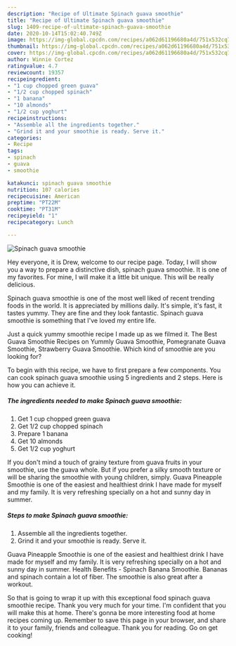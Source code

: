 ```yaml
---
description: "Recipe of Ultimate Spinach guava smoothie"
title: "Recipe of Ultimate Spinach guava smoothie"
slug: 1409-recipe-of-ultimate-spinach-guava-smoothie
date: 2020-10-14T15:02:40.749Z
image: https://img-global.cpcdn.com/recipes/a062d61196680a4d/751x532cq70/spinach-guava-smoothie-recipe-main-photo.jpg
thumbnail: https://img-global.cpcdn.com/recipes/a062d61196680a4d/751x532cq70/spinach-guava-smoothie-recipe-main-photo.jpg
cover: https://img-global.cpcdn.com/recipes/a062d61196680a4d/751x532cq70/spinach-guava-smoothie-recipe-main-photo.jpg
author: Winnie Cortez
ratingvalue: 4.7
reviewcount: 19357
recipeingredient:
- "1 cup chopped green guava"
- "1/2 cup chopped spinach"
- "1 banana"
- "10 almonds"
- "1/2 cup yoghurt"
recipeinstructions:
- "Assemble all the ingredients together."
- "Grind it and your smoothie is ready. Serve it."
categories:
- Recipe
tags:
- spinach
- guava
- smoothie

katakunci: spinach guava smoothie 
nutrition: 107 calories
recipecuisine: American
preptime: "PT22M"
cooktime: "PT31M"
recipeyield: "1"
recipecategory: Lunch

---
```



![Spinach guava smoothie](https://img-global.cpcdn.com/recipes/a062d61196680a4d/751x532cq70/spinach-guava-smoothie-recipe-main-photo.jpg)

Hey everyone, it is Drew, welcome to our recipe page. Today, I will show you a way to prepare a distinctive dish, spinach guava smoothie. It is one of my favorites. For mine, I will make it a little bit unique. This will be really delicious.

Spinach guava smoothie is one of the most well liked of recent trending foods in the world. It is appreciated by millions daily. It's simple, it's fast, it tastes yummy. They are fine and they look fantastic. Spinach guava smoothie is something that I've loved my entire life.

Just a quick yummy smoothie recipe I made up as we filmed it. The Best Guava Smoothie Recipes on Yummly Guava Smoothie, Pomegranate Guava Smoothie, Strawberry Guava Smoothie. Which kind of smoothie are you looking for?


To begin with this recipe, we have to first prepare a few components. You can cook spinach guava smoothie using 5 ingredients and 2 steps. Here is how you can achieve it.

<!--inarticleads1-->

##### The ingredients needed to make Spinach guava smoothie:

1. Get 1 cup chopped green guava
1. Get 1/2 cup chopped spinach
1. Prepare 1 banana
1. Get 10 almonds
1. Get 1/2 cup yoghurt


If you don&#39;t mind a touch of grainy texture from guava fruits in your smoothie, use the guava whole. But if you prefer a silky smooth texture or will be sharing the smoothie with young children, simply. Guava Pineapple Smoothie is one of the easiest and healthiest drink I have made for myself and my family. It is very refreshing specially on a hot and sunny day in summer. 

<!--inarticleads2-->

##### Steps to make Spinach guava smoothie:

1. Assemble all the ingredients together.
1. Grind it and your smoothie is ready. Serve it.


Guava Pineapple Smoothie is one of the easiest and healthiest drink I have made for myself and my family. It is very refreshing specially on a hot and sunny day in summer. Health Benefits - Spinach Banana Smoothie. Bananas and spinach contain a lot of fiber. The smoothie is also great after a workout. 

So that is going to wrap it up with this exceptional food spinach guava smoothie recipe. Thank you very much for your time. I'm confident that you will make this at home. There's gonna be more interesting food at home recipes coming up. Remember to save this page in your browser, and share it to your family, friends and colleague. Thank you for reading. Go on get cooking!
